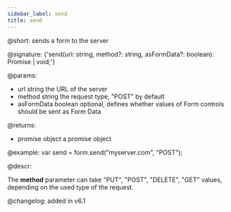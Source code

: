 ```yaml
---
sidebar_label: send
title: send
---          
```


@short: sends a form to the server

@signature: {'send(url: string, method?: string, asFormData?: boolean): Promise<any> | void;'}

@params:
- url			string		the URL of the server
- method 		string		the request type, "POST" by default
- asFormData	boolean		optional, defines whether values of Form controls should be sent as Form Data

@returns:
- promise 		object		a promise object

@example:
var send = form.send("myserver.com", "POST");

@descr:

The **method** parameter can take "PUT", "POST", "DELETE", "GET" values, depending on the used type of the request. 

@changelog: added in v6.1

[comment]: # (@related: form/work_with_form.md#sending-form-to-server)

[comment]: # (@relatedapi: form/api/form_aftersend_event.md form/api/form_beforesend_event.md)
